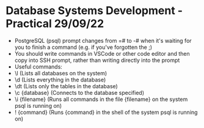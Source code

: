 # Database Systems Development - Practical 29/09/22

- PostgreSQL (psql) prompt changes from =# to -# when it's waiting for you to finish a command (e.g. if you've forgotten the ;)
- You should write commands in VSCode or other code editor and then copy into SSH prompt, rather than writing directly into the prompt
- Useful commands:
 - \l (Lists all databases on the system)
 - \d (Lists everything in the database)
 - \dt (Lists only the tables in the database)
 - \c {database} (Connects to the database specified)
 - \i {filename} (Runs all commands in the file {filename} on the system psql is running on)
 - \! {command} (Runs {command} in the shell of the system psql is running on)